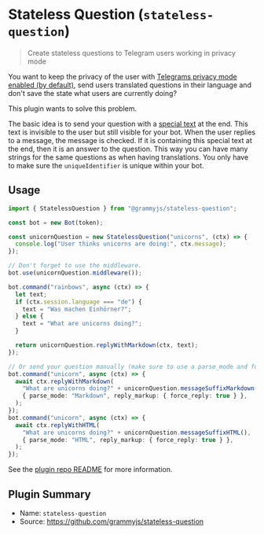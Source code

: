 # Stateless Question (`stateless-question`)

<Tag type="official"/>

> Create stateless questions to Telegram users working in privacy mode

You want to keep the privacy of the user with [Telegrams privacy mode enabled (by default)](https://core.telegram.org/bots#privacy-mode), send users translated questions in their language and don't save the state what users are currently doing?

This plugin wants to solve this problem.

The basic idea is to send your question with a [special text](https://en.wikipedia.org/wiki/Zero-width_non-joiner) at the end.
This text is invisible to the user but still visible for your bot.
When the user replies to a message, the message is checked.
If it is containing this special text at the end, then it is an answer to the question.
This way you can have many strings for the same questions as when having translations.
You only have to make sure the `uniqueIdentifier` is unique within your bot.

## Usage

```ts
import { StatelessQuestion } from "@grammyjs/stateless-question";

const bot = new Bot(token);

const unicornQuestion = new StatelessQuestion("unicorns", (ctx) => {
  console.log("User thinks unicorns are doing:", ctx.message);
});

// Don't forget to use the middleware.
bot.use(unicornQuestion.middleware());

bot.command("rainbows", async (ctx) => {
  let text;
  if (ctx.session.language === "de") {
    text = "Was machen Einhörner?";
  } else {
    text = "What are unicorns doing?";
  }

  return unicornQuestion.replyWithMarkdown(ctx, text);
});

// Or send your question manually (make sure to use a parse_mode and force_reply!).
bot.command("unicorn", async (ctx) => {
  await ctx.replyWithMarkdown(
    "What are unicorns doing?" + unicornQuestion.messageSuffixMarkdown(),
    { parse_mode: "Markdown", reply_markup: { force_reply: true } },
  );
});
bot.command("unicorn", async (ctx) => {
  await ctx.replyWithHTML(
    "What are unicorns doing?" + unicornQuestion.messageSuffixHTML(),
    { parse_mode: "HTML", reply_markup: { force_reply: true } },
  );
});
```

See the [plugin repo README](https://github.com/grammyjs/stateless-question) for more information.

## Plugin Summary

- Name: `stateless-question`
- Source: <https://github.com/grammyjs/stateless-question>
